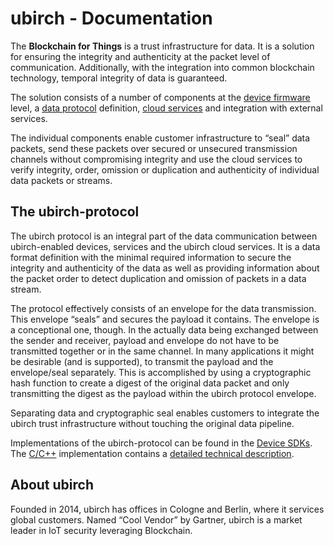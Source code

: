 # ubirch - Documentation

The **Blockchain for Things** is a trust infrastructure for data. It is a solution for ensuring the  integrity 
and authenticity at the packet level of communication. Additionally, with the integration into common blockchain 
technology, temporal integrity of data is guaranteed.

The solution consists of a number of components at the [device firmware](sdk) level, a 
[data protocol](#the-ubirch-protocol) definition, [cloud services](cloud-services) and 
integration with external services. 

The individual components enable customer infrastructure to “seal” data packets, send these packets over secured or 
unsecured transmission channels without compromising integrity and use the cloud services to verify integrity, order, 
omission or duplication and authenticity of individual data packets or streams.

## The ubirch-protocol

The ubirch protocol is an integral part of the data communication between ubirch-enabled devices, services and the ubirch 
cloud services. It is a data format definition with the minimal required information to secure the integrity and 
authenticity of the data as well as providing information about the packet order to detect duplication and omission of 
packets in a data stream.

The protocol effectively consists of an envelope for the data transmission. This envelope “seals” and secures the payload 
it contains. The envelope is a conceptional one, though. In the actually data being exchanged between the sender 
and receiver, payload and envelope do not have to be transmitted together or in the same channel. In many applications 
it might be desirable (and is supported), to transmit the payload and the envelope/seal separately. This is accomplished 
by using a cryptographic hash function to create a digest of the original data packet and only transmitting the digest as 
the payload within the ubirch protocol envelope.
 
Separating data and cryptographic seal enables customers to integrate the ubirch trust infrastructure without touching 
the original data pipeline.

Implementations of the ubirch-protocol can be found in the [Device SDKs](sdk). 
The [C/C++](https://github.com/ubirch/ubirch-protocol) implementation contains a [detailed technical description](https://github.com/ubirch/ubirch-protocol/blob/master/README.md#basic-message-format).

## About ubirch

Founded in 2014, ubirch has offices in Cologne and Berlin, where it services global customers. Named “Cool Vendor” by
Gartner, ubirch is a market leader in IoT security leveraging Blockchain.
